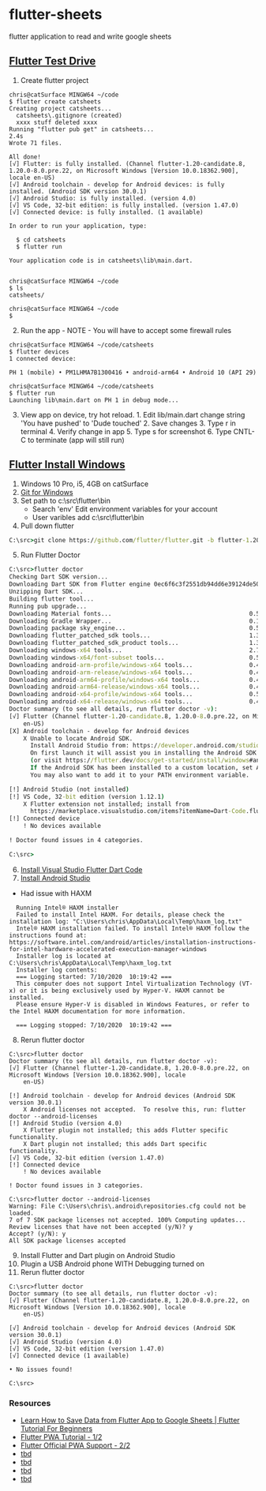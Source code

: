 # flutter-sheets
flutter application to read and write google sheets

## [Flutter Test Drive](https://flutter.dev/docs/get-started/test-drive?tab=terminal)
1. Create flutter project
  ```
  chris@catSurface MINGW64 ~/code
  $ flutter create catsheets
  Creating project catsheets...
    catsheets\.gitignore (created)
    xxxx stuff deleted xxxx
  Running "flutter pub get" in catsheets...                           2.4s
  Wrote 71 files.

  All done!
  [√] Flutter: is fully installed. (Channel flutter-1.20-candidate.8, 1.20.0-8.0.pre.22, on Microsoft Windows [Version 10.0.18362.900], locale en-US)
  [√] Android toolchain - develop for Android devices: is fully installed. (Android SDK version 30.0.1)
  [√] Android Studio: is fully installed. (version 4.0)
  [√] VS Code, 32-bit edition: is fully installed. (version 1.47.0)
  [√] Connected device: is fully installed. (1 available)

  In order to run your application, type:

    $ cd catsheets
    $ flutter run

  Your application code is in catsheets\lib\main.dart.


  chris@catSurface MINGW64 ~/code
  $ ls
  catsheets/

  chris@catSurface MINGW64 ~/code
  $
  ```
  2. Run the app
    - NOTE - You will have to accept some firewall rules
  ```
  chris@catSurface MINGW64 ~/code/catsheets
  $ flutter devices
  1 connected device:

  PH 1 (mobile) • PM1LHMA7B1300416 • android-arm64 • Android 10 (API 29)

  chris@catSurface MINGW64 ~/code/catsheets
  $ flutter run
  Launching lib\main.dart on PH 1 in debug mode...

  ```
  3. View app on device, try hot reload.
    1. Edit lib/main.dart change string 'You have pushed' to 'Dude touched'
    2. Save changes
    3. Type r in terminal
    4. Verify change in app
    5. Type s for screenshot
    6. Type CNTL-C to terminate (app will still run)

## [Flutter Install Windows](https://flutter.dev/docs/get-started/install/windows)
1. Windows 10 Pro, i5, 4GB on catSurface
2. [Git for Windows](https://git-scm.com/download/win)
3. Set path to c:\src\flutter\bin
    - Search 'env' Edit environment variables for your account
    - User varibles add c:\src\flutter\bin
4. Pull down flutter
  ```cmd
  C:\src>git clone https://github.com/flutter/flutter.git -b flutter-1.20-candidate.8 
  ```
5. Run Flutter Doctor
  ```cmd
  C:\src>flutter doctor
  Checking Dart SDK version...
  Downloading Dart SDK from Flutter engine 0ec6f6c3f2551db94dd6e39124de502ae9da1418...
  Unzipping Dart SDK...
  Building flutter tool...
  Running pub upgrade...
  Downloading Material fonts...                                       0.5s
  Downloading Gradle Wrapper...                                       0.1s
  Downloading package sky_engine...                                   0.5s
  Downloading flutter_patched_sdk tools...                            1.3s
  Downloading flutter_patched_sdk_product tools...                    1.3s
  Downloading windows-x64 tools...                                    2.7s
  Downloading windows-x64/font-subset tools...                        0.5s
  Downloading android-arm-profile/windows-x64 tools...                0.4s
  Downloading android-arm-release/windows-x64 tools...                0.4s
  Downloading android-arm64-profile/windows-x64 tools...              0.4s
  Downloading android-arm64-release/windows-x64 tools...              0.4s
  Downloading android-x64-profile/windows-x64 tools...                0.5s
  Downloading android-x64-release/windows-x64 tools...                0.4s
  Doctor summary (to see all details, run flutter doctor -v):
  [√] Flutter (Channel flutter-1.20-candidate.8, 1.20.0-8.0.pre.22, on Microsoft Windows [Version 10.0.18362.900], locale
      en-US)
  [X] Android toolchain - develop for Android devices
      X Unable to locate Android SDK.
        Install Android Studio from: https://developer.android.com/studio/index.html
        On first launch it will assist you in installing the Android SDK components.
        (or visit https://flutter.dev/docs/get-started/install/windows#android-setup for detailed instructions).
        If the Android SDK has been installed to a custom location, set ANDROID_SDK_ROOT to that location.
        You may also want to add it to your PATH environment variable.

  [!] Android Studio (not installed)
  [!] VS Code, 32-bit edition (version 1.12.1)
      X Flutter extension not installed; install from
        https://marketplace.visualstudio.com/items?itemName=Dart-Code.flutter
  [!] Connected device
      ! No devices available

  ! Doctor found issues in 4 categories.

  C:\src>
```
6. [Install Visual Studio Flutter Dart Code](https://marketplace.visualstudio.com/items?itemName=Dart-Code.flutter)
7. [Install Android Studio](https://developer.android.com/studio/index.html)
  - Had issue with HAXM
  ```
    Running Intel® HAXM installer
    Failed to install Intel HAXM. For details, please check the installation log: "C:\Users\chris\AppData\Local\Temp\haxm_log.txt"
    Intel® HAXM installation failed. To install Intel® HAXM follow the instructions found at: https://software.intel.com/android/articles/installation-instructions-for-intel-hardware-accelerated-execution-manager-windows
    Installer log is located at C:\Users\chris\AppData\Local\Temp\haxm_log.txt
    Installer log contents:
    === Logging started: 7/10/2020  10:19:42 ===
    This computer does not support Intel Virtualization Technology (VT-x) or it is being exclusively used by Hyper-V. HAXM cannot be installed. 
    Please ensure Hyper-V is disabled in Windows Features, or refer to the Intel HAXM documentation for more information.

    === Logging stopped: 7/10/2020  10:19:42 ===
  ```
8. Rerun flutter doctor
  ```
  C:\src>flutter doctor
  Doctor summary (to see all details, run flutter doctor -v):
  [√] Flutter (Channel flutter-1.20-candidate.8, 1.20.0-8.0.pre.22, on Microsoft Windows [Version 10.0.18362.900], locale
      en-US)

  [!] Android toolchain - develop for Android devices (Android SDK version 30.0.1)
      X Android licenses not accepted.  To resolve this, run: flutter doctor --android-licenses
  [!] Android Studio (version 4.0)
      X Flutter plugin not installed; this adds Flutter specific functionality.
      X Dart plugin not installed; this adds Dart specific functionality.
  [√] VS Code, 32-bit edition (version 1.47.0)
  [!] Connected device
      ! No devices available

  ! Doctor found issues in 3 categories.

  C:\src>flutter doctor --android-licenses
  Warning: File C:\Users\chris\.android\repositories.cfg could not be loaded.
  7 of 7 SDK package licenses not accepted. 100% Computing updates...
  Review licenses that have not been accepted (y/N)? y
  Accept? (y/N): y
  All SDK package licenses accepted
  ```
9. Install Flutter and Dart plugin on Android Studio
10. Plugin a USB Android phone WITH Debugging turned on
11. Rerun flutter doctor
  ```
  C:\src>flutter doctor
  Doctor summary (to see all details, run flutter doctor -v):
  [√] Flutter (Channel flutter-1.20-candidate.8, 1.20.0-8.0.pre.22, on Microsoft Windows [Version 10.0.18362.900], locale
      en-US)

  [√] Android toolchain - develop for Android devices (Android SDK version 30.0.1)
  [√] Android Studio (version 4.0)
  [√] VS Code, 32-bit edition (version 1.47.0)
  [√] Connected device (1 available)

  • No issues found!

  C:\src>
  ```
  
 
### Resources
- [Learn How to Save Data from Flutter App to Google Sheets | Flutter Tutorial For Beginners](https://www.youtube.com/watch?v=x2CoecrzBCA)
- [Flutter PWA Tutorial - 1/2](https://www.youtube.com/watch?v=i6GS3lCkAY8)
- [Flutter Official PWA Support - 2/2](https://www.youtube.com/watch?v=abKzgvl-Ceg)
- [tbd]()
- [tbd]()
- [tbd]()
- [tbd]()
